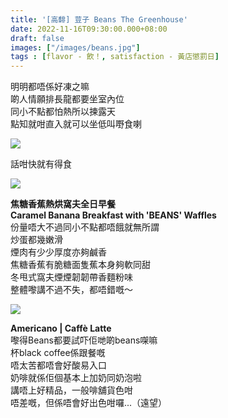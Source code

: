 ```yaml
---
title: '[高馡] 荳子 Beans The Greenhouse'
date: 2022-11-16T09:30:00.000+08:00
draft: false
images: ["/images/beans.jpg"]
tags : [flavor - 飲！, satisfaction - 黃店懲罰日]
---
```


明明都唔係好凍之嘛   
啲人情願排長龍都要坐室內位  
同小不點都怕熱所以揀露天  
點知就咁直入就可以坐低叫嘢食喇  

![](/images/beans1.jpg)

話咁快就有得食   

![](/images/beans2.jpg)

**焦糖香蕉熱烘窩夫全日早餐**  
**Caramel Banana Breakfast with 'BEANS' Waffles**  
份量唔大不過同小不點都唔餓就無所謂  
炒蛋都幾嫩滑  
煙肉有少少厚度亦夠鹹香  
焦糖香蕉有脆糖面隻蕉本身夠軟同甜    
冬甩式窩夫煙煙韌韌帶香麵粉味  
整體嚟講不過不失，都唔錯嘅～  

![](/images/beans.jpg)

**Americano | Caffè Latte**  
嚟得Beans都要試吓佢哋啲beans㗎嘛  
杯black coffee係跟餐嘅  
唔太苦都唔會好酸易入口  
奶啡就係佢個基本上加奶同奶泡啦  
講唔上好精品，一般啡舖貨色咁  
唔差嘅，但係唔會好出色咁囉...（遠望）  
